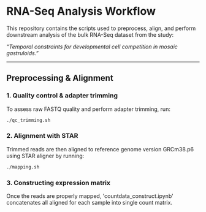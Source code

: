 # **RNA-Seq Analysis Workflow**

This repository contains the scripts used to preprocess, align, and perform downstream analysis of the bulk RNA-Seq dataset from the study:

*“Temporal constraints for developmental cell competition in mosaic gastruloids.”*

---

## Preprocessing & Alignment

### 1. Quality control & adapter trimming
To assess raw FASTQ quality and perform adapter trimming, run:

```bash
./qc_trimming.sh
```

### 2. Alignment with STAR
Trimmed reads are then aligned to reference genome version GRCm38.p6 using STAR aligner by running:
```bash
./mapping.sh
```

### 3. Constructing expression matrix
Once the reads are properly mapped, 'countdata_construct.ipynb' concatenates all aligned for each sample into single count matrix.
